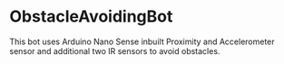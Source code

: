 # ObstacleAvoidingBot

This bot uses Arduino Nano Sense inbuilt Proximity and Accelerometer sensor and additional two IR sensors to avoid obstacles.

